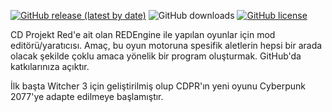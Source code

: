 [![GitHub release (latest by date)](https://img.shields.io/github/v/release/WolvenKit/Wolven-kit?include_prereleases)](https://github.com/WolvenKit/Wolven-kit/releases)
![GitHub downloads](https://img.shields.io/github/downloads/WolvenKit/Wolven-Kit/total)
[![GitHub license](https://img.shields.io/badge/license-AGPL-blue.svg)](https://raw.githubusercontent.com/WolvenKit/Wolven-kit/master/LICENSE)

CD Projekt Red'e ait olan REDEngine ile yapılan oyunlar için mod editörü/yaratıcısı. Amaç, bu oyun motoruna spesifik aletlerin hepsi bir arada olacak şekilde çoklu amaca yönelik bir program oluşturmak. GitHub'da katkılarınıza açıktır.

İlk başta Witcher 3 için geliştirilmiş olup CDPR'ın yeni oyunu Cyberpunk 2077'ye adapte edilmeye başlamıştır.
